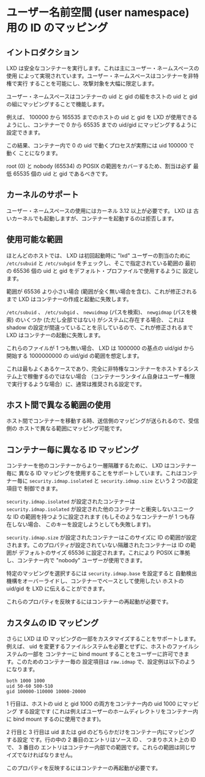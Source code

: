 # ユーザー名前空間 (user namespace) 用の ID のマッピング
<!-- Idmaps for user namespace -->
## イントロダクション <!-- Introduction -->
<!--
LXD runs safe containers. This is achieved mostly through the use of
user namespaces which make it possible to run containers unprivileged,
greatly limiting the attack surface.
-->
LXD は安全なコンテナーを実行します。これは主にユーザー・ネームスペースの使用
によって実現されています。ユーザー・ネームスペースはコンテナーを非特権で実行
することを可能にし、攻撃対象を大幅に限定します。

<!--
User namespaces work by mapping a set of uids and gids on the host to a
set of uids and gids in the container.
-->
ユーザー・ネームスペースはコンテナーの uid と gid の組をホストの uid と
gid の組にマッピングすることで機能します。


<!--
For example, we can define that the host uids and gids from 100000 to
165535 may be used by LXD and should be mapped to uid/gid 0 through
65535 in the container.
-->
例えば、 100000 から 165535 までのホストの uid と gid を LXD が使用できる
ようにし、コンテナーで 0 から 65535 までの uid/gid にマッピングするように
設定できます。

<!--
As a result a process running as uid 0 in the container will actually be
running as uid 100000.
-->
この結果、コンテナー内で 0 の uid で動くプロセスが実際には uid 100000 で動く
ことになります。

<!--
Allocations should always be of at least 65536 uids and gids to cover
the POSIX range including root (0) and nobody (65534).
-->
root (0) と nobody (65534) の POSIX の範囲をカバーするため、割当は必ず
最低 65535 個の uid と gid であるべきです。

## カーネルのサポート <!-- Kernel support -->
<!--
User namespaces require a kernel >= 3.12, LXD will start even on older
kernels but will refuse to start containers.
-->
ユーザー・ネームスペースの使用にはカーネル 3.12 以上が必要です。 LXD は
古いカーネルでも起動しますが、コンテナーを起動するのは拒否します。

## 使用可能な範囲 <!-- Allowed ranges -->
<!--
On most hosts, LXD will check `/etc/subuid` and `/etc/subgid` for
allocations for the "lxd" user and on first start, set the default
profile to use the first 65536 uids and gids from that range.
-->
ほとんどのホストでは、 LXD は初回起動時に "lxd" ユーザーの割当のために
`/etc/subuid` と `/etc/subgid` をチェックし、そこで指定されている範囲の
最初の 65536 個の uid と gid をデフォルト・プロファイルで使用するように
設定します。

<!--
If the range is shorter than 65536 (which includes no range at all),
then LXD will fail to create or start any container until this is corrected.
-->
範囲が 65536 より小さい場合 (範囲が全く無い場合を含む)、これが修正される
まで LXD はコンテナーの作成と起動に失敗します。

<!--
If some but not all of `/etc/subuid`, `/etc/subgid`, `newuidmap` (path lookup)
and `newgidmap` (path lookup) can be found on the system, LXD will fail
the startup of any container until this is corrected as this shows a
broken shadow setup.
-->
`/etc/subuid` 、 `/etc/subgid` 、 `newuidmap` (パスを検索)、 `newgidmap`
(パスを検索) のいくつか (ただし全部ではない) がシステムに存在する場合、
これは shadow の設定が間違っていることを示しているので、これが修正されるまで
LXD はコンテナーの起動に失敗します。

これらのファイルが 1 つも無い場合、 LXD は 1000000 の基点の uid/gid から開始する
1000000000 の uid/gid の範囲を想定します。
<!--
If none of those files can be found, then LXD will assume a 1000000000
uid/gid range starting at a base uid/gid of 1000000.
-->

これは最もよくあるケースであり、完全に非特権なコンテナーをホストするシステム上で稼働するのではない場合
（コンテナーランタイム自身はユーザー権限で実行するような場合）に、通常は推奨される設定です。
<!--
This is the most common case and is usually the recommended setup when
not running on a system which also hosts fully unprivileged containers
(where the container runtime itself runs as a user).
-->

## ホスト間で異なる範囲の使用 <!-- Varying ranges between hosts -->
<!--
The source map is sent when moving containers between hosts so that they
can be remapped on the receiving host.
-->
ホスト間でコンテナーを移動する時、送信側のマッピングが送られるので、受信側の
ホストで異なる範囲にマッピング可能です。

## コンテナー毎に異なる ID マッピング <!-- Different idmaps per container -->
<!--
LXD supports using different idmaps per container, to further isolate
containers from each other. This is controlled with two per-container
configuration keys, `security.idmap.isolated` and `security.idmap.size`.
-->
コンテナーを他のコンテナーからより一層隔離するために、 LXD はコンテナー毎に
異なる ID マッピングを使用することをサポートしています。これはコンテナー毎に
`security.idmap.isolated` と `security.idmap.size` という 2 つの設定項目で
制御できます。

<!--
Containers with `security.idmap.isolated` will have a unique id range computed
for them among the other containers with `security.idmap.isolated` set (if none
is available, setting this key will simply fail).
-->
`security.idmap.isolated` が設定されたコンテナーは
`security.idmap.isolated` が設定された他のコンテナーと衝突しないユニークな
ID の範囲を持つように設定されます (もしそのようなコンテナーが 1 つも存在しない場合、
このキーを設定しようとしても失敗します)。

<!--
Containers with `security.idmap.size` set will have their id range set to this
size. Isolated containers without this property set default to a id range of
size 65536; this allows for POSIX compliance and a "nobody" user inside the
container.
-->
`security.idmap.size` が設定されたコンテナーはこのサイズに ID の範囲が設定
されます。このプロパティが設定されていない隔離されたコンテナーは ID の範囲が
デフォルトのサイズ 65536 に設定されます。これにより POSIX に準拠し、コンテナー内で
"nobody" ユーザーが使用できます。

<!--
To select a specific map, the `security.idmap.base` key will let you
override the auto-detection mechanism and tell LXD what host uid/gid you
want to use as the base for the container.
-->
特定のマッピングを選択するには `security.idmap.base` を設定すると
自動検出機構をオーバーライドし、コンテナーでベースとして使用したい
ホストの uid/gid を LXD に伝えることができます。

<!--
These properties require a container reboot to take effect.
-->
これらのプロパティを反映するにはコンテナーの再起動が必要です。

## カスタムの ID マッピング <!-- Custom idmaps -->
<!--
LXD also supports customizing bits of the idmap, e.g. to allow users to bind
mount parts of the host's filesystem into a container without the need for any
uid-shifting filesystem. The per-container configuration key for this is
`raw.idmap`, and looks like:
-->
さらに LXD は ID マッピングの一部をカスタマイズすることをサポートします。例えば、
uid を変更するファイルシステムを必要とせずに、ホストのファイルシステムの一部を
コンテナーに bind mount することをユーザーに許可できます。このためのコンテナー毎の
設定項目は `raw.idmap` で、設定例は以下のようになります。

    both 1000 1000
    uid 50-60 500-510
    gid 100000-110000 10000-20000

<!--
The first line configures both the uid and gid 1000 on the host to map to uid
1000 inside the container (this can be used for example to bind mount a user's
home directory into a container).
-->
1 行目は、ホストの uid と gid 1000 の両方をコンテナー内の uid 1000 にマッピング
する設定です (これは例えばユーザーのホームディレクトリをコンテナー内に bind mount
するのに使用できます)。

<!--
The second and third lines map only the uid or gid ranges into the container,
respectively. The second entry per line is the source id, i.e. the id on the
host, and the third entry is the range inside the container. These ranges must
be the same size.
-->
2 行目と 3 行目は uid または gid のどちらかだけをコンテナー内にマッピングする設定
です。行の中の 2 番目のエントリはソース ID 、 つまりホスト上の ID で、 3 番目の
エントリはコンテナー内部での範囲です。これらの範囲は同じサイズでなければなりません。

<!--
This property requires a container reboot to take effect.
-->
このプロパティを反映するにはコンテナーの再起動が必要です。
